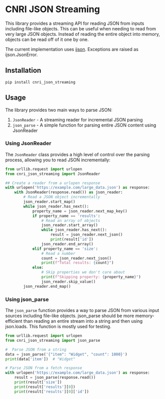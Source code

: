 # CNRI JSON Streaming

This library provides a streaming API for reading JSON from inputs including file-like objects.
This can be useful when needing to read from very large JSON objects.
Instead of reading the entire object into memory, objects can be read off of it one by one.

The current implementation uses [ijson](https://pypi.org/project/ijson/).
Exceptions are raised as ijson.JsonError.

## Installation

    pip install cnri_json_streaming

## Usage

The library provides two main ways to parse JSON:

1. `JsonReader` - A streaming reader for incremental JSON parsing
2. `json_parse` - A simple function for parsing entire JSON content using JsonReader

### Using JsonReader

The `JsonReader` class provides a high level of control over the parsing process, allowing you to read JSON incrementally:

```python
from urllib.request import urlopen
from cnri_json_streaming import JsonReader

## Create a reader from a urlopen response
with urlopen('https://example.com/large_data.json') as response:
    with JsonReader(response.read()) as json_reader:
        # Read a JSON object incrementally
        json_reader.start_map()
        while json_reader.has_next():
            property_name = json_reader.next_map_key()
            if property_name == 'results':
                # Read an array of objects
                json_reader.start_array()
                while json_reader.has_next():
                    result = json_reader.next_json()
                    print(result['id'])
                json_reader.end_array()
            elif property_name == 'size':
                # Read a number
                count = json_reader.next_json()
                print(f"Total results: {count}")
            else:
                # Skip properties we don't care about
                print(f"Skipping property: {property_name}")
                json_reader.skip_value()
        json_reader.end_map()
```

### Using json_parse

The `json_parse` function provides a way to parse JSON from various input sources including file-like objects.
json_parse should be more memory-efficient than reading an entire stream into a string and then using json.loads.
This function is mostly used for testing.

```python
from urllib.request import urlopen
from cnri_json_streaming import json_parse

#  Parse JSON from a string
data = json_parse('{"item": "Widget", "count": 1000}')
print(data['item'])  # "Widget"

# Parse JSON from a fetch response
with urlopen('https://example.com/large_data.json') as response:
    result = json_parse(response.read())
    print(result['size'])
    print(result['results'][0])
    print(result['results'][0]['id'])
```
